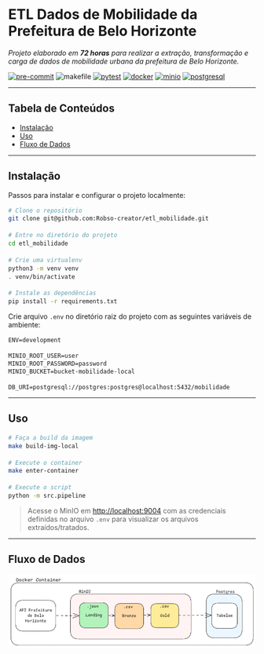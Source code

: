 # ETL Dados de Mobilidade da Prefeitura de Belo Horizonte
*Projeto elaborado em **72 horas** para realizar a extração, transformação e carga de dados de mobilidade urbana da prefeitura de Belo Horizonte.*

[![pre-commit](https://img.shields.io/badge/pre--commit-enabled-brightgreen?logo=pre-commit)](https://github.com/pre-commit/pre-commit)
![makefile](https://img.shields.io/badge/makefile-enabled-brightgreen?logo=gmail&logoColor=blue)
[![pytest](https://img.shields.io/badge/pytest-enabled-brightgreen?logo=pytest&logoColor=yellow)](https://docs.pytest.org/en/7.4.x/)
[![docker](https://img.shields.io/badge/docker-enabled-brightgreen?logo=docker&logoColor=blue)](https://www.docker.com/)
[![minio](https://img.shields.io/badge/minio-enabled-brightgreen?logo=minio&logoColor=red)](https://min.io/)
[![postgresql](https://img.shields.io/badge/postgresql-enabled-brightgreen?logo=postgresql&logoColor=blue)](https://www.postgresql.org/)

---

## Tabela de Conteúdos

- [Instalação](#instalação)
- [Uso](#uso)
- [Fluxo de Dados](#fluxo-de-dados)

---

## Instalação

Passos para instalar e configurar o projeto localmente:

```bash
# Clone o repositório
git clone git@github.com:Robso-creator/etl_mobilidade.git

# Entre no diretório do projeto
cd etl_mobilidade

# Crie uma virtualenv
python3 -m venv venv
. venv/bin/activate

# Instale as dependências
pip install -r requirements.txt
```

Crie arquivo `.env` no diretório raiz do projeto com as seguintes variáveis de ambiente:

```env
ENV=development

MINIO_ROOT_USER=user
MINIO_ROOT_PASSWORD=password
MINIO_BUCKET=bucket-mobilidade-local

DB_URI=postgresql://postgres:postgres@localhost:5432/mobilidade
```

---

## Uso

```bash
# Faça a build da imagem
make build-img-local

# Execute o container
make enter-container

# Execute o script
python -m src.pipeline
```

> Acesse o MinIO em [http://localhost:9004](http://localhost:9004) com as credenciais definidas no arquivo `.env` para visualizar os arquivos extraídos/tratados.

---

## Fluxo de Dados

![img](src/assets/fluxograma.png)
